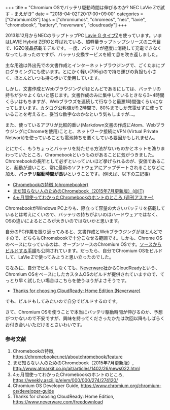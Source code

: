 +++
title = "Chromium OSでバッテリ駆動時間は伸びるのか? NEC LaVie Zで試す - まえがき"
date = "2018-04-02T20:17:00+09:00"
categories = ["ChromiumOS"]
tags = ["chromiumos", "chromeos", "nec", "lavie", "chromebook", "battery", "neverware", "cloudready"]
+++

2013年12月からNECのラップトップPC [Lavie G タイプZ](http://nec-lavie.jp/navigate/products/pc/133q/10/lavie/lvz/spec/pc-gl186y3az.html)を使っています。いまはLAVIE Hybrid ZEROと呼ばれている、超軽量ラップトップシリーズの二代目で、IGZO液晶搭載モデルです。一度、バッテリが極度に消耗して充電できなくなってしまったのですが、バッテリ交換サービスを経て息を吹き返しました。

主な用途は外出先での文書作成とインターネットブラウジングで、ごくたまにプログラミングにも使います。とにかく軽い(795g)ので持ち運びの負担も小さく、ほとんどいつも持ち歩いて愛用しています。

しかし、文書作成とWebブラウジングがほとんどであるにしては、バッテリの持ちが少々よくないと感じます。文書作成のみに集中しているときなら3~4時間くらいはもちますが、Webブラウズを連続して行なうと最悪1時間強くらいになってしまいます。カタログ公称値が9.2時間で、80%までしか充電せずに使っていることを考えると、妥当な数字なのかなという気もしますが…。

また、使っているアプリが比較的重い(Markdown文書の作成にAtom、WebブラウジングにChromeを使用)ことと、ネットワーク接続にVPN (Virtual Private Network)を使っていることも電池持ちを悪くしている要因かもしれません。

とにかく、もうちょっとバッテリを持たせる方法がないものかとネットを漁りまわっていたところ、Chromebookというものがあることに気がつきました。Chromebookの長所として必ずといっていいほど挙げられるのが、安価であること、起動が速いこと、常に最新のソフトウェアにアップデートされることなどに加え、**バッテリ駆動時間が長い**ということです。(例えば、以下の三記事)

- [Chromebookの特徴 (chromebooker)](https://chromebooker.net/aboutchromebook/feature)
- [まだ知らない人のためのChromebook（2015年7月更新版）(@IT)](http://www.atmarkit.co.jp/ait/articles/1402/26/news022.html)
- [4ヵ月間使ってわかったChromebookのホントのところ (週刊アスキー)](https://weekly.ascii.jp/elem/000/000/274/274120/)

ChromebookがWindows PCよりも、際立って容量の大きいバッテリを搭載しているとは考えにくいので、バッテリの持ちがよいのはハードウェアではなく、OSの違いによるところが大きいのではないかと思います。

自分のPC作業を振り返ってみると、文書作成とWebブラウジングがほとんどですので、どちらもChromebookで十分こなせる範囲です。しかも、Chrome OSのベースになっているのは、オープンソースのChromium OSです。[ソースからビルドする手順](https://www.chromium.org/chromium-os/developer-guide)も公開されています。だったら、自分でChromium OSをビルドして、LaVie Zで使ってみようと思い立ったのでした。

ちなみに、自分でビルドしなくても、[Neverware社](https://www.neverware.com/)からCloudReadyという、Chromium OSをベースにしたカスタムOSのビルドが提供されていますので、てっとり早く試したい場合はこちらを使うほうがよさそうです。

- [Thanks for choosing CloudReady: Home Edition (Neverware)](https://www.neverware.com/freedownload)

でも、ビルドもしてみたいので自分でビルドするのです。

さて、Chromium OSを使うことで本当にバッテリ駆動時間が伸びるのか、予想がつかないので不安ですが、興味を持ってくださったかたは次回以降もしばらくお付き合いいただけるとさいわいです。

### 参考文献
1. Chromebookの特徴, https://chromebooker.net/aboutchromebook/feature
1. まだ知らない人のためのChromebook（2015年7月更新版）, http://www.atmarkit.co.jp/ait/articles/1402/26/news022.html
1. 4ヵ月間使ってわかったChromebookのホントのところ, https://weekly.ascii.jp/elem/000/000/274/274120/
1. Chromium OS Developer Guide, https://www.chromium.org/chromium-os/developer-guide
1. Thanks for choosing CloudReady: Home Edition, https://www.neverware.com/freedownload

